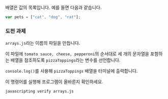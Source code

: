 배열은 값의 목록입니다. 예를 들면 다음과 같습니다.

```js
var pets = ["cat", "dog", "rat"];
```

### 도전 과제

`arrays.js`라는 이름의 파일을 만듭니다.

이 파일에 `tomato sauce, cheese, pepperoni`의 순서대로 세 개의 문자열을 포함하는 배열을 참조하도록 `pizzaToppings`라는 변수를 선언합니다.

`console.log()`를 사용해 `pizzaToppings` 배열을 터미널에 출력합니다.

이 명령어를 실행해 프로그램이 올바른지 확인하세요.

```bash
javascripting verify arrays.js
```
